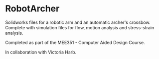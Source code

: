 # RobotArcher

Solidworks files for a robotic arm and an automatic archer's crossbow. Complete with simulation files for flow, motion analysis and stress-strain analysis. 

Completed as part of the MEE351 - Computer Aided Design Course. 

In collaboration with Victoria Harb. 
